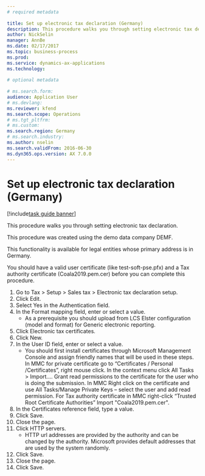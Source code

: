 ```yaml
--- 
# required metadata 
 
title: Set up electronic tax declaration (Germany)
description: This procedure walks you through setting electronic tax declaration. 
author: NickSelin
manager: AnnBe 
ms.date: 02/17/2017
ms.topic: business-process 
ms.prod:  
ms.service: dynamics-ax-applications 
ms.technology:  
 
# optional metadata 
 
# ms.search.form:   
audience: Application User 
# ms.devlang:  
ms.reviewer: kfend
ms.search.scope: Operations 
# ms.tgt_pltfrm:  
# ms.custom:  
ms.search.region: Germany
# ms.search.industry: 
ms.author: nselin
ms.search.validFrom: 2016-06-30 
ms.dyn365.ops.version: AX 7.0.0 
---
```

# Set up electronic tax declaration (Germany)

[!include[task guide banner](../../includes/task-guide-banner.md)]

This procedure walks you through setting electronic tax declaration.

This procedure was created using the demo data company DEMF. 

This functionality is available for legal entities whose primary address is in Germany.

You should have a valid user certificate (like test-soft-pse.pfx) and a Tax authority certificate (Coala2019.pem.cer) before you can complete this procedure.



1. Go to Tax > Setup > Sales tax > Electronic tax declaration setup.
2. Click Edit.
3. Select Yes in the Authentication field.
4. In the Format mapping field, enter or select a value.
    * As a prerequisite you should upload from LCS Elster configuration (model and format) for Generic electronic reporting.  
5. Click Electronic tax certificates.
6. Click New.
7. In the User ID field, enter or select a value.
    * You should first install certificates through Microsoft Management Console and assign friendly names that will be used in these steps.  In MMC for private certificate go to “Certificates / Personal /Certificates”, right mouse click.  In the context menu click All Tasks > Import....  Grant read permissions to the certificate for the user who is doing the submission.  In MMC Right click on the certificate and use All Tasks/Manage Private Keys – select the user and add read permission.  For Tax authority certificate in MMC right-click “Trusted Root Certificate Authorities”  Import "Coala2019.pem.cer".  
8. In the Certificates reference field, type a value.
9. Click Save.
10. Close the page.
11. Click HTTP servers.
    * HTTP url addresses are provided by the authority and can be changed by the authority. Microsoft provides default addresses that are used by the system randomly.  
12. Click Save.
13. Close the page.
14. Click Save.

